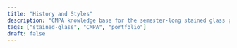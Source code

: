 ```yaml
---
title: "History and Styles"
description: "CMPA knowledge base for the semester-long stained glass project"
tags: ["stained-glass", "CMPA", "portfolio"]
draft: false
---
```


